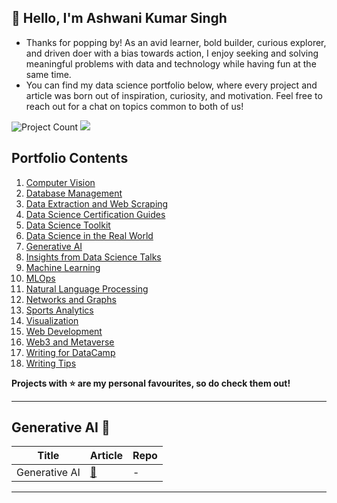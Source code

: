 ## 👋 Hello, I'm Ashwani Kumar Singh

- Thanks for popping by! As an avid learner, bold builder, curious explorer, and driven doer with a bias towards action, I enjoy seeking and solving meaningful problems with data and technology while having fun at the same time. 
- You can find my data science portfolio below, where every project and article was born out of inspiration, curiosity, and motivation. Feel free to reach out for a chat on topics common to both of us!

![Project Count](https://komarev.com/ghpvc/?username=AshwaniKuSingh&color=green) ![](https://img.shields.io/static/v1?label=Project+count&message=7&color=2ea44f)

## Portfolio Contents
1. [Computer Vision](#computer-vision)
2. [Database Management](#database)
3. [Data Extraction and Web Scraping](#data-extraction-and-web-scraping)
4. [Data Science Certification Guides](#data-science-certification-guides)
5. [Data Science Toolkit](#data-science-tools)
6. [Data Science in the Real World](#real-world-data-science)
7. [Generative AI](#generative-ai)
8. [Insights from Data Science Talks](#talks)
9. [Machine Learning](#machine-learning)
10. [MLOps](#mlops)
11. [Natural Language Processing](#natural-language-processing)
12. [Networks and Graphs](#networks-and-graphs)
13. [Sports Analytics](#sports-analytics)
14. [Visualization](#visualization)
15. [Web Development](#web-development)
16. [Web3 and Metaverse](#web3)
17. [Writing for DataCamp](#writing-for-datacamp)
18. [Writing Tips](#writing-tips)

**Projects with :star: are my personal favourites, so do check them out!**
___
<a name="generative-ai"></a>
## Generative AI :robot:    
| Title | Article | Repo |
| --- | --- | --- |
| Generative AI | [:link:](https://www.linkedin.com/feed/update/urn:li:activity:7031533843429949440) | - |
___
